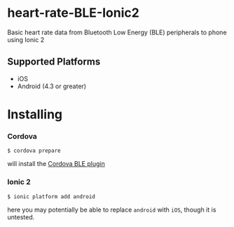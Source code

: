 # heart-rate-BLE-Ionic2

Basic heart rate data from Bluetooth Low Energy (BLE) peripherals to phone using Ionic 2

## Supported Platforms

* iOS
* Android (4.3 or greater)

# Installing

### Cordova

    $ cordova prepare

will install the [Cordova BLE plugin](https://github.com/don/cordova-plugin-ble-central/)

### Ionic 2

    $ ionic platform add android 

here you may potentially be able to replace `android` with `iOS`, though it is untested.



